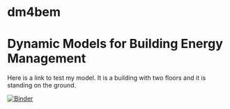 # dm4bem

# Dynamic Models for Building Energy Management

Here is a link to test my model. It is a building with two floors and it is standing on the ground.

[![Binder](https://mybinder.org/badge_logo.svg)](https://mybinder.org/v2/gh/cghiaus/dm4bem/HEAD)
